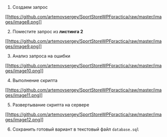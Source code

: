 1. Создаем запрос

[[https://github.com/artemovsergey/SportStoreWPFpractica/raw/master/images/image8.png]]

2. Поместите запрос из **листинга 2**

[[https://github.com/artemovsergey/SportStoreWPFpractica/raw/master/images/image9.png]]

3. Анализ запроса на ошибки

[[https://github.com/artemovsergey/SportStoreWPFpractica/raw/master/images/image10.png]]

4. Выполнение скрипта

[[https://github.com/artemovsergey/SportStoreWPFpractica/raw/master/images/image11.png]]

5. Развертывание скрипта на сервере

[[https://github.com/artemovsergey/SportStoreWPFpractica/raw/master/images/image12.png]]


6. Сохранить готовый вариант в текстовый файл ```database.sql```